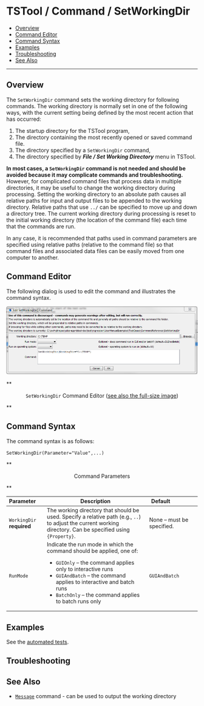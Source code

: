 # TSTool / Command / SetWorkingDir #

* [Overview](#overview)
* [Command Editor](#command-editor)
* [Command Syntax](#command-syntax)
* [Examples](#examples)
* [Troubleshooting](#troubleshooting)
* [See Also](#see-also)

-------------------------

## Overview ##

The `SetWorkingDir` command sets the working directory for following commands.
The working directory is normally set in one of the following ways,
with the current setting being defined by the most recent action that has occurred:

1. The startup directory for the TSTool program,
2. The directory containing the most recently opened or saved command file.
3. The directory specified by a `SetWorkingDir` command,
4. The directory specified by ***File / Set Working Directory*** menu in TSTool.

**In most cases, a `SetWorkingDir` command is not needed and should be avoided because it may complicate commands and troubleshooting.**
However, for complicated command files that process data in multiple directories,
it may be useful to change the working directory during processing.
Setting the working directory to an absolute path causes all relative paths for
input and output files to be appended to the working directory.
Relative paths that use `../` can be specified to move up and down a directory tree.
The current working directory during processing is reset to the initial working directory
(the location of the command file) each time that the commands are run.

In any case, it is recommended that paths used in command parameters are specified
using relative paths (relative to the command file) so that command files
and associated data files can be easily moved from one computer to another.

## Command Editor ##

The following dialog is used to edit the command and illustrates the command syntax.

![SetWorkingDir](SetWorkingDir.png)

**<p style="text-align: center;">
`SetWorkingDir` Command Editor (<a href="../SetWorkingDir.png">see also the full-size image</a>)
</p>**

## Command Syntax ##

The command syntax is as follows:

```text
SetWorkingDir(Parameter="Value",...)
```
**<p style="text-align: center;">
Command Parameters
</p>**

|**Parameter**&nbsp;&nbsp;&nbsp;&nbsp; | **Description** | **Default**&nbsp;&nbsp;&nbsp;&nbsp;&nbsp;&nbsp;&nbsp;&nbsp;&nbsp;&nbsp;&nbsp;&nbsp;&nbsp;&nbsp;&nbsp;&nbsp; |
| --------------|-----------------|----------------- |
|`WorkingDir`<br>**required**|The working directory that should be used.  Specify a relative path (e.g., `..`) to adjust the current working directory.  Can be specified using `{Property}`.|None – must be specified.|
|`RunMode`|Indicate the run mode in which the command should be applied, one of:<ul><li>`GUIOnly` – the command applies only to interactive runs</li><li>`GUIAndBatch` – the command applies to interactive and batch runs</li><li>`BatchOnly` – the command applies to batch runs only</li></ul>|`GUIAndBatch`|

## Examples ##

See the [automated tests](https://github.com/OpenCDSS/cdss-app-tstool-test/tree/master/test/regression/commands/general/SetWorkingDir).

## Troubleshooting ##

## See Also ##

* [`Message`](../Message/Message.md) command - can be used to output the working directory
